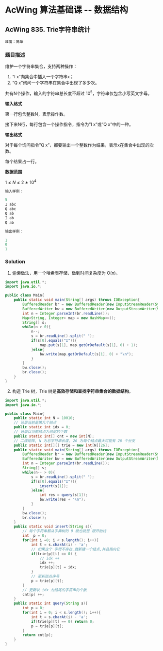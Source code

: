 # AcWing 算法基础课 -- 数据结构

## AcWing 835. Trie字符串统计 

`难度：简单`

### 题目描述

维护一个字符串集合，支持两种操作：

1. “I x”向集合中插入一个字符串x；
2. “Q x”询问一个字符串在集合中出现了多少次。

共有N个操作，输入的字符串总长度不超过 $10^5$，字符串仅包含小写英文字母。

**输入格式**

第一行包含整数N，表示操作数。

接下来N行，每行包含一个操作指令，指令为”I x”或”Q x”中的一种。

**输出格式**

对于每个询问指令”Q x”，都要输出一个整数作为结果，表示x在集合中出现的次数。

每个结果占一行。

**数据范围**

$1 ≤ N ≤ 2 ∗ 10^4$

```r
输入样例：

5
I abc
Q abc
Q ab
I ab
Q ab

输出样例：

1
0
1

```

### Solution

1. 偷懒做法，用一个哈希表存储，做到时间复杂度为 O(n)。

```java
import java.util.*;
import java.io.*;

public class Main{
    public static void main(String[] args) throws IOException{
        BufferedReader br = new BufferedReader(new InputStreamReader(System.in));
        BufferedWriter bw = new BufferedWriter(new OutputStreamWriter(System.out));
        int n = Integer.parseInt(br.readLine());
        Map<String, Integer> map = new HashMap<>();
        String[] s;
        while(n > 0){
            n--;
            s = br.readLine().split(" ");
            if(s[0].equals("I")){
                map.put(s[1], map.getOrDefault(s[1], 0) + 1);
            }else{
                bw.write(map.getOrDefault(s[1], 0) + "\n");
            }
        }
        bw.close();
        br.close();
    }
}
```

2. 构造 Trie 树，Trie 树是**高效存储和查找字符串集合的数据结构**。

```java
import java.util.*;
import java.io.*;

public class Main{
    public static int N = 10010;
    // 记录当前是第几个结点
    public static int idx = 0;
    // 记录以当前结点为结尾的个数
    public static int[] cnt = new int[N];
    // 二维矩阵, N 为总字符串长度, 26 为每个结点最大可能有 26 个分支
    public static int[][] trie = new int[N][26];
    public static void main(String[] args) throws IOException{
        BufferedReader br = new BufferedReader(new InputStreamReader(System.in));
        BufferedWriter bw = new BufferedWriter(new OutputStreamWriter(System.out));
        int n = Integer.parseInt(br.readLine());
        String[] s;
        while(n-- > 0){
            s = br.readLine().split(" ");
            if(s[0].equals("I")){
                insert(s[1]);
            }else{
                int res = query(s[1]);
                bw.write(res + "\n");
            }
        }
        bw.close();
        br.close();
    }
    public static void insert(String s){
        // 每个字符串都从字典树的 0 级也就是 跟开始找
        int  p = 0;
        for(int i =0; i < s.length(); i++){
            int t = s.charAt(i) - 'a';
            // 如果这个 字母不存在,就新建一个结点,并且指向它
            if(trie[p][t] == 0) {
                // idx ++
                idx ++;
                trie[p][t] = idx;
            }
            // 更新结点序号
            p = trie[p][t];
        }
        // 更新以 idx 为结尾的字符串的个数
        cnt[p] ++;
    }
    public static int query(String s){
        int p = 0;
        for(int i = 0; i < s.length(); i++){
            int t = s.charAt(i) - 'a';
            if(trie[p][t] == 0) return 0;
            p = trie[p][t];
        }
        return cnt[p];
    }
}
```